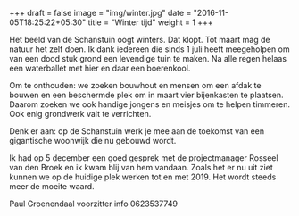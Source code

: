 +++
draft = false
image = "img/winter.jpg"
date = "2016-11-05T18:25:22+05:30"
title = "Winter tijd"
weight = 1 
+++

Het beeld van de Schanstuin oogt winters. Dat klopt. Tot maart mag de natuur het zelf doen. Ik dank iedereen die sinds 1 juli heeft meegeholpen om van een dood stuk grond een levendige tuin te maken. Na alle regen helaas een waterballet met hier en daar een boerenkool.

Om te onthouden: we zoeken bouwhout en mensen om een afdak te bouwen en een beschermde plek om in maart vier bijenkasten te plaatsen. Daarom zoeken we ook handige jongens en meisjes om te helpen timmeren. Ook enig grondwerk valt te verrichten.

Denk er aan: op de Schanstuin werk je mee aan de toekomst van een gigantische woonwijk die nu gebouwd wordt.

Ik had op 5 december een goed gesprek met de projectmanager Rosseel van den Broek en ik kwam blij van hem vandaan. Zoals het er nu uit ziet kunnen we op de huidige plek werken tot en met 2019. Het wordt steeds meer de moeite waard.

Paul Groenendaal voorzitter info 0623537749





